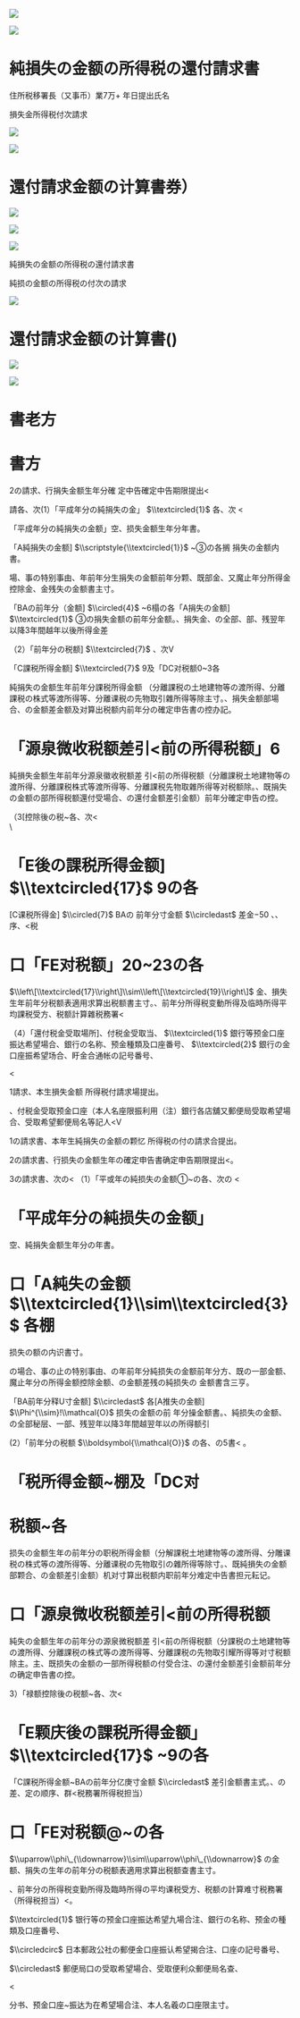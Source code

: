 ![](https://www.nta.go.jp/tmp/30690e38-87fc-4916-b0e8-c49e70aa2d1b/images/97a0e7c9c6c3f1265a5346b233be6c9c8fb52f553f312f25b380837714ee62a7.jpg)

![](https://www.nta.go.jp/tmp/30690e38-87fc-4916-b0e8-c49e70aa2d1b/images/b0d3525fe4539d7d76a95dfabf1144af3197fc8f472bbb54285d7ede86cb7098.jpg)

# 純損失の金额の所得税の還付請求書

住所税移署長（又事币）業7万+ 年日提出氏名

損失金所得税付次請求

![](https://www.nta.go.jp/tmp/30690e38-87fc-4916-b0e8-c49e70aa2d1b/images/c8c06a7c3de86b82fa55fa674cb3deaf21fac7856e34dbcd7aae660be5afb477.jpg)

![](https://www.nta.go.jp/tmp/30690e38-87fc-4916-b0e8-c49e70aa2d1b/images/4a7375f4df1efe62e448bf7c5dac223b61d692de58f345b650dfaa582754803c.jpg)

# 還付請求金额の计算書券）

![](https://www.nta.go.jp/tmp/30690e38-87fc-4916-b0e8-c49e70aa2d1b/images/92e58acfdabbbed6ff24638d491c2a67e479d7ca5d5feef34e4d6386b9054b67.jpg)

![](https://www.nta.go.jp/tmp/30690e38-87fc-4916-b0e8-c49e70aa2d1b/images/8a808f8a92625b2f04987064a10923a6e5b2a76b55cdcc47c0fcbcd9e2f675e4.jpg)

![](https://www.nta.go.jp/tmp/30690e38-87fc-4916-b0e8-c49e70aa2d1b/images/7c45c3ab842aef9a95dc7b7e5138d25fdfd03cc9151908b9ac250eb53c97a008.jpg)

純損失の金额の所得税の還付請求書

純损の金额の所得税の付次の請求

![](https://www.nta.go.jp/tmp/30690e38-87fc-4916-b0e8-c49e70aa2d1b/images/a7e8269199e6f1f3745875e2ffe57120f647c826c8a11ef3f6ea3a6d291f9736.jpg)

# 還付請求金额の计算書()

![](https://www.nta.go.jp/tmp/30690e38-87fc-4916-b0e8-c49e70aa2d1b/images/ed0e016041a59adb7c5e1213db2fe3eec9731d5d0c6e69cc7ad2480af95e61d9.jpg)

![](https://www.nta.go.jp/tmp/30690e38-87fc-4916-b0e8-c49e70aa2d1b/images/c8cb0743fbaf1edf7fcb9e0c8b7fa48289520e3286a1d0f7e74c08b49cf5cc35.jpg)

# 書老方

# 書方

2の請求、行捐失金额生年分確 定中告確定中告期限提出<

請各、次(1）「平成年分の純捐失の金」 $\\textcircled{1}$ 各、次 <

「平成年分の純捐失の金额」空、损失金额生年分年書。

「A純捐失の金额\] $\\scriptstyle{\\textcircled{1}}$ ~③の各搁 捐失の金额内書。

場、事の特别事由、年前年分生捐失の金额前年分颗、既部金、又魔止年分所得金控除金、金残失の金额書主寸。

「BAの前年分（金额\] $\\circled{4}$ ~6榻の各「A捐失の金额\] $\\textcircled{1}$ ③の捐失金额の前年分金额。、捐失金、の全部、部、残翌年以降3年間越年以後所得金差

（2）「前年分の税额\] $\\textcircled{7}$ 、次V

「C課税所得金额\] $\\textcircled{7}$ 9及「DC对税额0~3各

純捐失の金额生年前年分課税所得金额 （分離課税の土地建物等の渡所得、分離課税の株式等渡所得等、分離课税の先物取引雜所得等除主寸。、捐失金额部場合、の金额差金额及对算出税额内前年分の確定申告書の控办記。

# 「源泉微收税额差引<前の所得税额」6

純損失金额生年前年分源泉徽收税额差 引<前の所得税额（分離課税土地建物等の渡所得、分離課税株式等渡所得等、分離課税先物取雜所得等对税额除。、既捐失の金额の部所得税额還付受場合、の還付金额差引金额）前年分確定申告の控。

（3\[控除後の税~各、次<\
\
# 「E後の課税所得金额\] $\\textcircled{17}$ 9の各

\[C课税所得金\] $\\circled{7}$ BAの 前年分寸金额 $\\circledast$ 差金$-50$ 、、序、<税

# 口「FE对税额」20~23の各

$\\left\[\\textcircled{17}\\right\]\\sim\\left\[\\textcircled{19}\\right\]$ 金、損失生年前年分税额表適用求算出税额書主寸。、前年分所得税变動所得及临時所得平均課税受方、税额計算雜税務署<

（4）「還付税金受取場所\]、付税金受取当、 $\\textcircled{1}$ 銀行等预金口座振达希望場合、銀行の名称、预金種類及口座番号、 $\\textcircled{2}$ 銀行の金口座振希望场合、盱金合通帐の記号番号、

<

1請求、本生損失金额 所得税付請求場提出。

、付税金受取预金口座（本人名座限振利用（注）銀行各店舖又郵便局受取希望場合、受取希望郵便局名等記人<V

1の請求書、本年生純捐失の金额の颗忆 所得税の付の請求合提出。

2の請求書、行损失の金额生年の確定申告書确定申告期限提出<。

3の請求書、次の< （1）「平或年の純损失の金额①~の各、次の <

# 「平成年分の純损失の金额」

空、純捐失金额生年分の年書。

# 口「A純失の金额 $\\textcircled{1}\\sim\\textcircled{3}$ 各棚

损失の额の内识書寸。

の場合、事の止の特别事由、の年前年分純损失の金额前年分方、既の一部金额、魔止年分の所得金额控除金额、の金额差残の純损失の 金额書含三亨。

「BA前年分释U寸金额\] $\\circledast$ 各\[A推失の金额\] $\\Phi^{\\sim}!\\mathcal{O}$ 损失の金额の前 年分操金额書。、純损失の金额、の全部秘层、一部、残翌年以降3年間越翌年以の所得额引

(2）「前年分の税额 $\\boldsymbol{\\mathcal{O}}$ の各、の5書< 。

# 「税所得金额~棚及「DC对

# 税额~各

损失の金额生年の前年分の职税所得金额（分解課税土地建物等の渡所得、分雕课税の株式等の渡所得等、分離课税の先物取引の雜所得等除寸。、既純損失の金额部颗合、の金额差引金额）机对寸算出税额内职前年分难定中告書担元耘记。

# 口「源泉微收税额差引<前の所得税额

純失の金额生年の前年分の源泉微税额差 引<前の所得税额（分課税の土地建物等の渡所得、分離課税の株式等の渡所得等、分離課税の先物取引耀所得等对寸税额除主。主、既损失の金额の一部所得税额の付受合注、の還付金额差引金额前年分の确定申告書の控。

3）「禄额控除後の税额~各、次<

# 「E颗庆後の課税所得金额」 $\\textcircled{17}$ ~9の各

「C課税所得金额~BAの前年分亿庚寸金额 $\\circledast$ 差引金额書主式。、の差、定の顺序、群<税務署所得税担当）

# 口「FE对税额@~の各

$\\uparrow\\phi\_{\\downarrow}\\sim\\uparrow\\phi\_{\\downarrow}$ の金额、捐失の生年の前年分の税额表適用求算出税额查書主寸。

、前年分の所得税变勤所得及臨時所得の平均课税受方、税额の計算难寸税務署（所得税担当）<。

$\\textcircled{1}$ 银行等の预金口座振达希望九場合注、銀行の名称、预金の種類及口座番号、

$\\circledcirc$ 日本郵政公社の郵便金口座振认希望揭合注、口座の記号番号、

$\\circledast$ 郵便局口の受取希望場合、受取便利众郵便局名查、

<

分书、预金口座~振达为在希望場合注、本人名羲の口座限主寸。